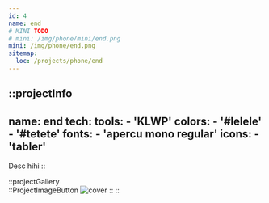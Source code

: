 ```yaml
---
id: 4
name: end
# MINI TODO
# mini: /img/phone/mini/end.png
mini: /img/phone/end.png
sitemap:
  loc: /projects/phone/end
---
```


::projectInfo
---
name: end
tech: 
    tools:
      - 'KLWP'
    colors:
      - '#lelele'
      - '#tetete'
    fonts:
      - 'apercu mono regular'
    icons:
      - 'tabler'
---
Desc hihi
::

::projectGallery  
  ::ProjectImageButton
    ![cover](/img/phone/end.png)
  :: 
::

<!-- 
::projectFeatures
- Authentication with JWT token
- Custom notification & alert
- Interface customization
- Wikipedia API for search and data
- User search and library compare
:: -->
